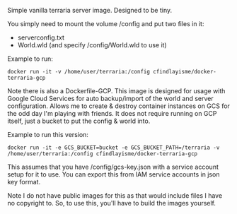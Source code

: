 Simple vanilla terraria server image. Designed to be tiny.

You simply need to mount the volume /config and put two files in it:
- serverconfig.txt
- World.wld (and specify /config/World.wld to use it)

Example to run:

    docker run -it -v /home/user/terraria:/config cfindlayisme/docker-terraria-gcp 

Note there is also a Dockerfile-GCP. This image is designed for usage with Google Cloud Services for auto backup/import of the world and server configuration. Allows me to create & destroy container instances on GCS for the odd day I'm playing with friends. It does not require running on GCP itself, just a bucket to put the config & world into. 

Example to run this version:

    docker run -it -e GCS_BUCKET=bucket -e GCS_BUCKET_PATH=/terraria -v /home/user/terraria:/config cfindlayisme/docker-terraria-gcp 

This assumes that you have /config/gcs-key.json with a service account setup for it to use. You can export this from IAM service accounts in json key format.

Note I do not have public images for this as that would include files I have no copyright to. So, to use this, you'll have to build the images yourself.